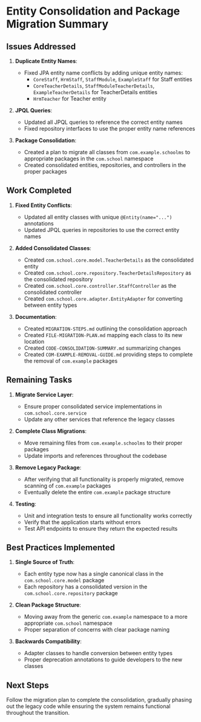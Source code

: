 # Entity Consolidation and Package Migration Summary

## Issues Addressed

1. **Duplicate Entity Names**:
   - Fixed JPA entity name conflicts by adding unique entity names:
     - `CoreStaff`, `HrmStaff`, `StaffModule`, `ExampleStaff` for Staff entities
     - `CoreTeacherDetails`, `StaffModuleTeacherDetails`, `ExampleTeacherDetails` for TeacherDetails entities
     - `HrmTeacher` for Teacher entity
   
2. **JPQL Queries**:
   - Updated all JPQL queries to reference the correct entity names
   - Fixed repository interfaces to use the proper entity name references

3. **Package Consolidation**:
   - Created a plan to migrate all classes from `com.example.schoolms` to appropriate packages in the `com.school` namespace
   - Created consolidated entities, repositories, and controllers in the proper packages

## Work Completed

1. **Fixed Entity Conflicts**:
   - Updated all entity classes with unique `@Entity(name="...")` annotations
   - Updated JPQL queries in repositories to use the correct entity names

2. **Added Consolidated Classes**:
   - Created `com.school.core.model.TeacherDetails` as the consolidated entity
   - Created `com.school.core.repository.TeacherDetailsRepository` as the consolidated repository
   - Created `com.school.core.controller.StaffController` as the consolidated controller
   - Created `com.school.core.adapter.EntityAdapter` for converting between entity types

3. **Documentation**:
   - Created `MIGRATION-STEPS.md` outlining the consolidation approach
   - Created `FILE-MIGRATION-PLAN.md` mapping each class to its new location
   - Created `CODE-CONSOLIDATION-SUMMARY.md` summarizing changes
   - Created `COM-EXAMPLE-REMOVAL-GUIDE.md` providing steps to complete the removal of `com.example` packages

## Remaining Tasks

1. **Migrate Service Layer**:
   - Ensure proper consolidated service implementations in `com.school.core.service`
   - Update any other services that reference the legacy classes

2. **Complete Class Migrations**:
   - Move remaining files from `com.example.schoolms` to their proper packages
   - Update imports and references throughout the codebase

3. **Remove Legacy Package**:
   - After verifying that all functionality is properly migrated, remove scanning of `com.example` packages
   - Eventually delete the entire `com.example` package structure

4. **Testing**:
   - Unit and integration tests to ensure all functionality works correctly
   - Verify that the application starts without errors
   - Test API endpoints to ensure they return the expected results

## Best Practices Implemented

1. **Single Source of Truth**:
   - Each entity type now has a single canonical class in the `com.school.core.model` package
   - Each repository has a consolidated version in the `com.school.core.repository` package

2. **Clean Package Structure**:
   - Moving away from the generic `com.example` namespace to a more appropriate `com.school` namespace
   - Proper separation of concerns with clear package naming

3. **Backwards Compatibility**:
   - Adapter classes to handle conversion between entity types
   - Proper deprecation annotations to guide developers to the new classes

## Next Steps

Follow the migration plan to complete the consolidation, gradually phasing out the legacy code while ensuring the system remains functional throughout the transition.
